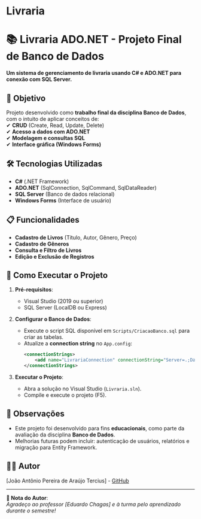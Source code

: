 # Livraria

# 📚 Livraria ADO.NET - Projeto Final de Banco de Dados  

**Um sistema de gerenciamento de livraria usando C# e ADO.NET para conexão com SQL Server.**  

## 🎯 Objetivo  
Projeto desenvolvido como **trabalho final da disciplina Banco de Dados**, com o intuito de aplicar conceitos de:  
✔ **CRUD** (Create, Read, Update, Delete)  
✔ **Acesso a dados com ADO.NET**  
✔ **Modelagem e consultas SQL**  
✔ **Interface gráfica (Windows Forms)**  

## 🛠 Tecnologias Utilizadas  
- **C#** (.NET Framework)  
- **ADO.NET** (SqlConnection, SqlCommand, SqlDataReader)  
- **SQL Server** (Banco de dados relacional)  
- **Windows Forms** (Interface de usuário)  

## 📋 Funcionalidades  
- **Cadastro de Livros** (Título, Autor, Gênero, Preço)  
- **Cadastro de Gêneros**  
- **Consulta e Filtro de Livros**  
- **Edição e Exclusão de Registros**  

## 🚀 Como Executar o Projeto  
1. **Pré-requisitos**:  
   - Visual Studio (2019 ou superior)  
   - SQL Server (LocalDB ou Express)  

2. **Configurar o Banco de Dados**:  
   - Execute o script SQL disponível em `Scripts/CriacaoBanco.sql` para criar as tabelas.  
   - Atualize a **connection string** no `App.config`:  
     ```xml
     <connectionStrings>
         <add name="LivrariaConnection" connectionString="Server=.;Database=LivrariaDB;Integrated Security=True;" />
     </connectionStrings>
     ```

3. **Executar o Projeto**:  
   - Abra a solução no Visual Studio (`Livraria.sln`).  
   - Compile e execute o projeto (F5).  

## 📝 Observações  
- Este projeto foi desenvolvido para fins **educacionais**, como parte da avaliação da disciplina **Banco de Dados**.  
- Melhorias futuras podem incluir: autenticação de usuários, relatórios e migração para Entity Framework.  

## 👨‍💻 Autor  
[João Antônio Pereira de Araújo Tercius] - [GitHub](https://github.com/Terrcius)  

---  
**📌 Nota do Autor**:  
*Agradeço ao professor [Eduardo Chagas] e à turma pelo aprendizado durante o semestre!*  
